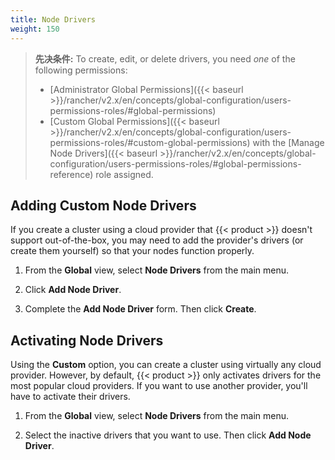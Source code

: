 ```yaml
---
title: Node Drivers
weight: 150
---
```


>**先决条件:** To create, edit, or delete drivers, you need _one_ of the following permissions:
>
>- [Administrator Global Permissions]({{< baseurl >}}/rancher/v2.x/en/concepts/global-configuration/users-permissions-roles/#global-permissions)
>- [Custom Global Permissions]({{< baseurl >}}/rancher/v2.x/en/concepts/global-configuration/users-permissions-roles/#custom-global-permissions) with the [Manage Node Drivers]({{< baseurl >}}/rancher/v2.x/en/concepts/global-configuration/users-permissions-roles/#global-permissions-reference) role assigned.

## Adding Custom Node Drivers

If you create a cluster using a cloud provider that {{< product >}} doesn't support out-of-the-box, you may need to add the provider's drivers (or create them yourself) so that your nodes function properly.

1.	From the **Global** view, select **Node Drivers** from the main menu.

2.	Click **Add Node Driver**.

3.	Complete the **Add Node Driver** form. Then click **Create**.

## Activating Node Drivers

Using the **Custom** option, you can create a cluster using virtually any cloud provider. However, by default, {{< product >}} only activates drivers for the most popular cloud providers. If you want to use another provider, you'll have to activate their drivers.

1.	From the **Global** view, select **Node Drivers** from the main menu.

2.	Select the inactive drivers that you want to use. Then click **Add Node Driver**.
